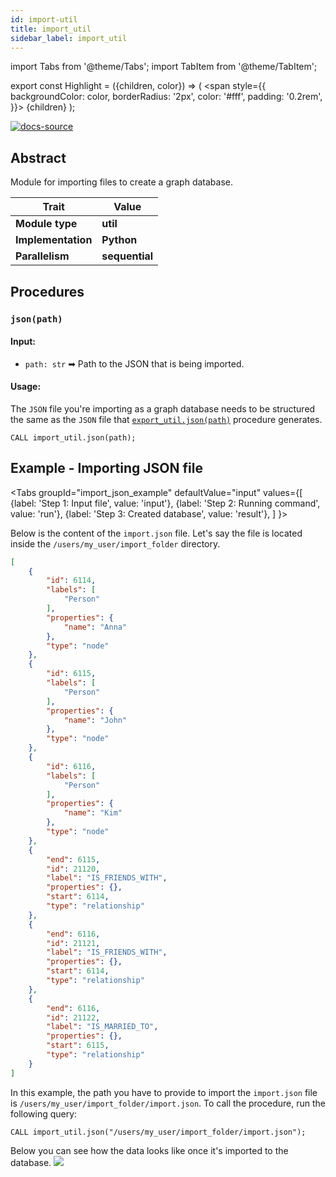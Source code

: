 ```yaml
---
id: import-util
title: import_util
sidebar_label: import_util
---
```


import Tabs from '@theme/Tabs';
import TabItem from '@theme/TabItem';

export const Highlight = ({children, color}) => (
  <span
    style={{
      backgroundColor: color,
      borderRadius: '2px',
      color: '#fff',
      padding: '0.2rem',
    }}>
    {children}
  </span>
);

[![docs-source](https://img.shields.io/badge/source-import_util-FB6E00?logo=github&style=for-the-badge)](https://github.com/memgraph/mage/blob/main/python/import_util.py)


## Abstract

Module for importing files to create a graph database.

| Trait               | Value                                                 |
| ------------------- | ----------------------------------------------------- |
| **Module type**     | <Highlight color="#FB6E00">**util**</Highlight>  |
| **Implementation**  | <Highlight color="#FB6E00">**Python**</Highlight>     |
| **Parallelism**     | <Highlight color="#FB6E00">**sequential**</Highlight> |

## Procedures

### `json(path)`

#### Input:

* `path: str` ➡ Path to the JSON that is being imported.

#### Usage:
The `JSON` file you're importing as a graph database needs to be structured the
same as the `JSON` file that
[`export_util.json(path)`](https://memgraph.com/docs/mage/query-modules/python/export-util)
procedure generates.

```cypher
CALL import_util.json(path);
```

## Example - Importing JSON file

<Tabs
  groupId="import_json_example"
  defaultValue="input"
  values={[
    {label: 'Step 1: Input file', value: 'input'},
    {label: 'Step 2: Running command', value: 'run'},
    {label: 'Step 3: Created database', value: 'result'},
  ]
}>
<TabItem value="input">

Below is the content of the `import.json` file. Let's say the file is located
inside the `/users/my_user/import_folder` directory.

```json
[
    {
        "id": 6114,
        "labels": [
            "Person"
        ],
        "properties": {
            "name": "Anna"
        },
        "type": "node"
    },
    {
        "id": 6115,
        "labels": [
            "Person"
        ],
        "properties": {
            "name": "John"
        },
        "type": "node"
    },
    {
        "id": 6116,
        "labels": [
            "Person"
        ],
        "properties": {
            "name": "Kim"
        },
        "type": "node"
    },
    {
        "end": 6115,
        "id": 21120,
        "label": "IS_FRIENDS_WITH",
        "properties": {},
        "start": 6114,
        "type": "relationship"
    },
    {
        "end": 6116,
        "id": 21121,
        "label": "IS_FRIENDS_WITH",
        "properties": {},
        "start": 6114,
        "type": "relationship"
    },
    {
        "end": 6116,
        "id": 21122,
        "label": "IS_MARRIED_TO",
        "properties": {},
        "start": 6115,
        "type": "relationship"
    }
]

```
</TabItem>

<TabItem value="run">

In this example, the path you have to provide to import the `import.json` file
is `/users/my_user/import_folder/import.json`. To call the procedure, run the
following query:

```cypher
CALL import_util.json("/users/my_user/import_folder/import.json");
```

</TabItem>

<TabItem value="result">
Below you can see how the data looks like once it's imported to the database.
<img src={require('../../data/query-modules/python/import-util/import-util-1.png').default}/>

</TabItem>

</Tabs>